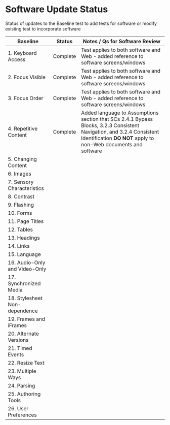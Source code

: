 # Software Update Status
Status of updates to the Baseline test to add tests for software or modify existing test to incorporate software

| Baseline | Status | Notes / Qs for Software Review |
|----------|--------|--------------------------------|
| 1. Keyboard Access | Complete | Test applies to both software and Web - added reference to software screens/windows |
| 2. Focus Visible | Complete | Test applies to both software and Web - added reference to software screens/windows |
| 3. Focus Order | Complete | Test applies to both software and Web - added reference to software screens/windows |
| 4. Repetitive Content | Complete | Added language to Assumptions section that SCs 2.4.1 Bypass Blocks, 3.2.3 Consistent Navigation, and 3.2.4 Consistent Identification **DO NOT** apply to non-Web documents and software |
| 5. Changing Content | | |
| 6. Images | | |
| 7. Sensory Characteristics | | |
| 8. Contrast | | |
| 9. Flashing | | |
| 10. Forms | | |
| 11. Page Titles | | |
| 12. Tables | | |
| 13. Headings | | |
| 14. Links | | |
| 15. Language | | |
| 16. Audio-Only and Video-Only | | |
| 17. Synchronized Media | | |
| 18. Stylesheet Non-dependence | | |
| 19. Frames and iFrames | | |
| 20. Alternate Versions | | |
| 21. Timed Events | | |
| 22. Resize Text | | |
| 23. Multiple Ways | | |
| 24. Parsing | | |
| 25. Authoring Tools | | |
| 26. User Preferences | | |
